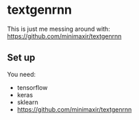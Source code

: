 # textgenrnn

This is just me messing around with: https://github.com/minimaxir/textgenrnn

## Set up

You need: 
* tensorflow
* keras
* sklearn
* https://github.com/minimaxir/textgenrnn
